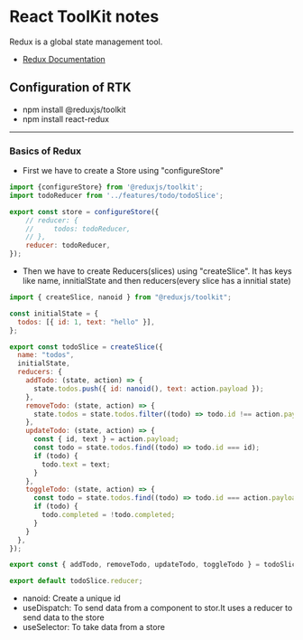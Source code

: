 # React ToolKit notes
Redux is a global state management tool.
- [Redux Documentation](https://redux-toolkit.js.org/introduction/getting-started) 
## Configuration of RTK
- npm install @reduxjs/toolkit
- npm install react-redux
---
### Basics of Redux
- First we have to create a Store using "configureStore"
```javascript
import {configureStore} from '@reduxjs/toolkit';
import todoReducer from '../features/todo/todoSlice';

export const store = configureStore({
    // reducer: {
    //     todos: todoReducer,
    // },
    reducer: todoReducer,
});

```
- Then we have to create Reducers(slices) using "createSlice". It has keys like name, innitialState and then reducers(every slice has a innitial state)
``` javascript
import { createSlice, nanoid } from "@reduxjs/toolkit";

const initialState = {
  todos: [{ id: 1, text: "hello" }],
};

export const todoSlice = createSlice({
  name: "todos",
  initialState,
  reducers: {
    addTodo: (state, action) => {
      state.todos.push({ id: nanoid(), text: action.payload });
    },
    removeTodo: (state, action) => {
      state.todos = state.todos.filter((todo) => todo.id !== action.payload);
    },
    updateTodo: (state, action) => {
      const { id, text } = action.payload;
      const todo = state.todos.find((todo) => todo.id === id);
      if (todo) {
        todo.text = text;
      }
    },
    toggleTodo: (state, action) => {
      const todo = state.todos.find((todo) => todo.id === action.payload);
      if (todo) {
        todo.completed = !todo.completed;
      }
    }
  },
});

export const { addTodo, removeTodo, updateTodo, toggleTodo } = todoSlice.actions;

export default todoSlice.reducer;
```

- nanoid: Create a unique id
- useDispatch: To send data from a component to stor.It uses a reducer to send data to the store
- useSelector: To take data from a store